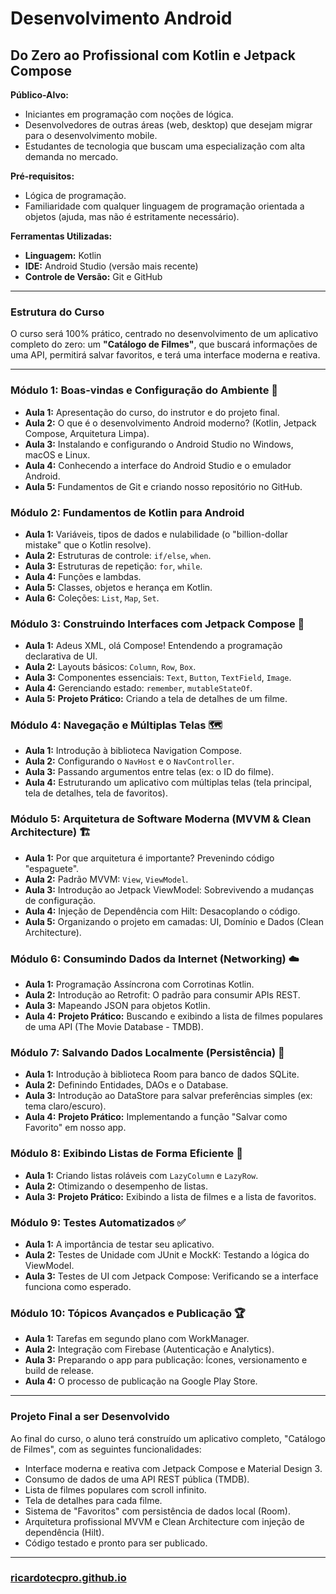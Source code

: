 # Desenvolvimento Android
## Do Zero ao Profissional com Kotlin e Jetpack Compose

**Público-Alvo:**
* Iniciantes em programação com noções de lógica.
* Desenvolvedores de outras áreas (web, desktop) que desejam migrar para o desenvolvimento mobile.
* Estudantes de tecnologia que buscam uma especialização com alta demanda no mercado.

**Pré-requisitos:**
* Lógica de programação.
* Familiaridade com qualquer linguagem de programação orientada a objetos (ajuda, mas não é estritamente necessário).

**Ferramentas Utilizadas:**
* **Linguagem:** Kotlin
* **IDE:** Android Studio (versão mais recente)
* **Controle de Versão:** Git e GitHub

---

### **Estrutura do Curso**

O curso será 100% prático, centrado no desenvolvimento de um aplicativo completo do zero: um **"Catálogo de Filmes"**, que buscará informações de uma API, permitirá salvar favoritos, e terá uma interface moderna e reativa.

---

### **Módulo 1: Boas-vindas e Configuração do Ambiente 🚀**
* **Aula 1:** Apresentação do curso, do instrutor e do projeto final.
* **Aula 2:** O que é o desenvolvimento Android moderno? (Kotlin, Jetpack Compose, Arquitetura Limpa).
* **Aula 3:** Instalando e configurando o Android Studio no Windows, macOS e Linux.
* **Aula 4:** Conhecendo a interface do Android Studio e o emulador Android.
* **Aula 5:** Fundamentos de Git e criando nosso repositório no GitHub.

### **Módulo 2: Fundamentos de Kotlin para Android**
* **Aula 1:** Variáveis, tipos de dados e nulabilidade (o "billion-dollar mistake" que o Kotlin resolve).
* **Aula 2:** Estruturas de controle: `if/else`, `when`.
* **Aula 3:** Estruturas de repetição: `for`, `while`.
* **Aula 4:** Funções e lambdas.
* **Aula 5:** Classes, objetos e herança em Kotlin.
* **Aula 6:** Coleções: `List`, `Map`, `Set`.

### **Módulo 3: Construindo Interfaces com Jetpack Compose 🎨**
* **Aula 1:** Adeus XML, olá Compose! Entendendo a programação declarativa de UI.
* **Aula 2:** Layouts básicos: `Column`, `Row`, `Box`.
* **Aula 3:** Componentes essenciais: `Text`, `Button`, `TextField`, `Image`.
* **Aula 4:** Gerenciando estado: `remember`, `mutableStateOf`.
* **Aula 5:** **Projeto Prático:** Criando a tela de detalhes de um filme.

### **Módulo 4: Navegação e Múltiplas Telas 🗺️**
* **Aula 1:** Introdução à biblioteca Navigation Compose.
* **Aula 2:** Configurando o `NavHost` e o `NavController`.
* **Aula 3:** Passando argumentos entre telas (ex: o ID do filme).
* **Aula 4:** Estruturando um aplicativo com múltiplas telas (tela principal, tela de detalhes, tela de favoritos).

### **Módulo 5: Arquitetura de Software Moderna (MVVM & Clean Architecture) 🏗️**
* **Aula 1:** Por que arquitetura é importante? Prevenindo código "espaguete".
* **Aula 2:** Padrão MVVM: `View`, `ViewModel`.
* **Aula 3:** Introdução ao Jetpack ViewModel: Sobrevivendo a mudanças de configuração.
* **Aula 4:** Injeção de Dependência com Hilt: Desacoplando o código.
* **Aula 5:** Organizando o projeto em camadas: UI, Domínio e Dados (Clean Architecture).

### **Módulo 6: Consumindo Dados da Internet (Networking) ☁️**
* **Aula 1:** Programação Assíncrona com Corrotinas Kotlin.
* **Aula 2:** Introdução ao Retrofit: O padrão para consumir APIs REST.
* **Aula 3:** Mapeando JSON para objetos Kotlin.
* **Aula 4:** **Projeto Prático:** Buscando e exibindo a lista de filmes populares de uma API (The Movie Database - TMDB).

### **Módulo 7: Salvando Dados Localmente (Persistência) 💾**
* **Aula 1:** Introdução à biblioteca Room para banco de dados SQLite.
* **Aula 2:** Definindo Entidades, DAOs e o Database.
* **Aula 3:** Introdução ao DataStore para salvar preferências simples (ex: tema claro/escuro).
* **Aula 4:** **Projeto Prático:** Implementando a função "Salvar como Favorito" em nosso app.

### **Módulo 8: Exibindo Listas de Forma Eficiente 📜**
* **Aula 1:** Criando listas roláveis com `LazyColumn` e `LazyRow`.
* **Aula 2:** Otimizando o desempenho de listas.
* **Aula 3:** **Projeto Prático:** Exibindo a lista de filmes e a lista de favoritos.

### **Módulo 9: Testes Automatizados ✅**
* **Aula 1:** A importância de testar seu aplicativo.
* **Aula 2:** Testes de Unidade com JUnit e MockK: Testando a lógica do ViewModel.
* **Aula 3:** Testes de UI com Jetpack Compose: Verificando se a interface funciona como esperado.

### **Módulo 10: Tópicos Avançados e Publicação 🏆**
* **Aula 1:** Tarefas em segundo plano com WorkManager.
* **Aula 2:** Integração com Firebase (Autenticação e Analytics).
* **Aula 3:** Preparando o app para publicação: Ícones, versionamento e build de release.
* **Aula 4:** O processo de publicação na Google Play Store.

---

### **Projeto Final a ser Desenvolvido**

Ao final do curso, o aluno terá construído um aplicativo completo, "Catálogo de Filmes", com as seguintes funcionalidades:
* Interface moderna e reativa com Jetpack Compose e Material Design 3.
* Consumo de dados de uma API REST pública (TMDB).
* Lista de filmes populares com scroll infinito.
* Tela de detalhes para cada filme.
* Sistema de "Favoritos" com persistência de dados local (Room).
* Arquitetura profissional MVVM e Clean Architecture com injeção de dependência (Hilt).
* Código testado e pronto para ser publicado.

---

### [ricardotecpro.github.io](https://ricardotecpro.github.io/)
